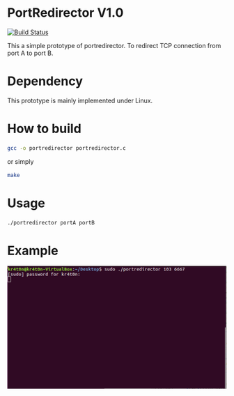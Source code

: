 # PortRedirector V1.0
[![Build Status](https://travis-ci.org/Kr4t0n/PortRedirector.svg?branch=master)](https://travis-ci.org/Kr4t0n/PortRedirector)

This a simple prototype of portredirector. To redirect TCP connection from port A to port B.

# Dependency
This prototype is mainly implemented under Linux.  

# How to build
```bash
gcc -o portredirector portredirector.c
```
or simply

```bash
make
```

# Usage
```bash
./portredirector portA portB
```

# Example
![1](media/1.png)


